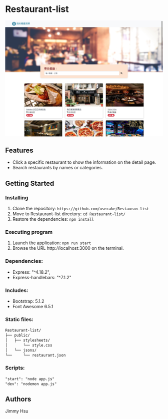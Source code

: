 # Restaurant-list
![image](https://github.com/usecake/Restauran-list/blob/main/Restaiurant%20list%20cover%20image.png)
## Features
- Click a specific restaurant to show the information on the detail page.
- Search restaurants by names or categories.
## Getting Started
### Installing
1. Clone the repository: `https://github.com/usecake/Restauran-list`
2. Move to Restaurant-list directory: `cd Restaurant-list/`
3. Restore the dependencies: `npm install`
### Executing program
1. Launch the application: `npm run start`
2. Browse the URL http://localhost:3000 on the terminal.
### Dependencies:
- Express: "^4.18.2",
- Express-handlebars: "^7.1.2"
### Includes:
- Bootstrap: 5.1.2
- Font Awesome 6.5.1
### Static files:
```
Restaurant-list/
├── public/
│   ├── stylesheets/
│       └── style.css
│   └── jsons/
└──     └── restaurant.json
```
### Scripts:
    "start": "node app.js"
    "dev": "nodemon app.js"
## Authors
Jimmy Hsu
